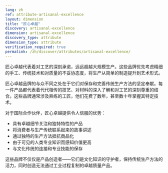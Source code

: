 ```yaml
---
lang: zh
ref: attribute-artisanal-excellence
layout: dimension
title: "匠心卓越"
discovery: artisanal-excellence
dimension: artisanal-excellence
discovery_type: attribute
dimension_type: attribute
verification_required: true
permalink: /zh/discover/attributes/artisanal-excellence/
---
```


匠心卓越代表着对工艺的深刻承诺，远远超越大规模生产。这些品牌优先考虑精细的手工、传统技术和对质量的不妥协态度，将生产从简单的制造提升到艺术形式。

匠心卓越品牌的与众不同之处在于它们对保存和完善传统生产方法的坚定奉献。每一件产品都代表着代代相传的技艺、对材料的深入了解和对工艺的深刻尊重的结合。这些品牌通常涉及熟练的工匠，他们花费了数年，甚至数十年掌握其特定技术。

对于国际合作伙伴，匠心卓越提供令人信服的优势：
- 具有卓越细节关注和独特特性的产品
- 将消费者与生产传统联系起来的故事讲述
- 通过独特的生产方法抵抗商品化
- 由于可见的人类专业知识而感知价值更高
- 与文化传统的连接和专业技能的保存

这些品牌不仅仅是产品创造者——它们是文化知识的守护者，保持传统生产方法的活力，同时创造无法通过工业过程复制的卓越质量产品。
